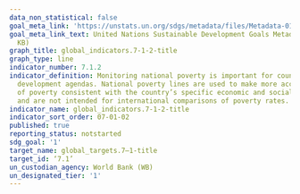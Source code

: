 ```yaml
---
data_non_statistical: false
goal_meta_link: 'https://unstats.un.org/sdgs/metadata/files/Metadata-01-02-01.pdf '
goal_meta_link_text: United Nations Sustainable Development Goals Metadata (PDF 98.2
  KB)
graph_title: global_indicators.7-1-2-title
graph_type: line
indicator_number: 7.1.2
indicator_definition: Monitoring national poverty is important for country-specific
  development agendas. National poverty lines are used to make more accurate estimates
  of poverty consistent with the country’s specific economic and social circumstances,
  and are not intended for international comparisons of poverty rates.
indicator_name: global_indicators.7-1-2-title
indicator_sort_order: 07-01-02
published: true
reporting_status: notstarted
sdg_goal: '1'
target_name: global_targets.7—1-title
target_id: ‘7.1’
un_custodian_agency: World Bank (WB)
un_designated_tier: '1'
---
```

